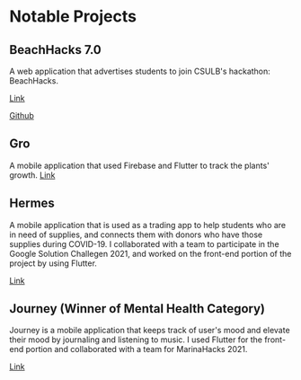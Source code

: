 # Notable Projects

## BeachHacks 7.0
A web application that advertises students to join CSULB's hackathon: BeachHacks. 

[Link](https://beachhacks.com/)

[Github](https://github.com/BeachHacks/BeachHacks-Website-2023)

## Gro
A mobile application that used Firebase and Flutter to track the plants' growth.
[Link](https://github.com/lyds214/Gro)

## Hermes
A mobile application that is used as a trading app to help students who are in need of supplies, and connects them with donors who have those supplies during COVID-19. I collaborated with a team to participate in the Google Solution Challegen 2021, and worked on the front-end portion of the project by using Flutter.

[Link](https://github.com/lyds214/Hermes)

## Journey (Winner of Mental Health Category)
Journey is a mobile application that keeps track of user's mood and elevate their mood by journaling and listening to music. I used Flutter for the front-end portion and collaborated with a team for MarinaHacks 2021.

[Link](https://github.com/lyds214/Journey)
